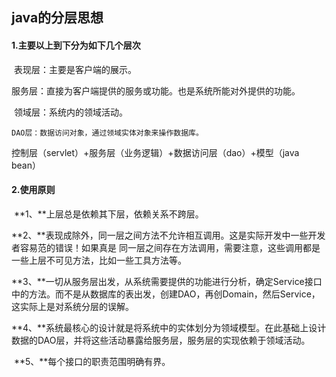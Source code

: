 ## java的分层思想

#### 1.主要以上到下分为如下几个层次

​	表现层：主要是客户端的展示。

​	服务层：直接为客户端提供的服务或功能。也是系统所能对外提供的功能。

​	 领域层：系统内的领域活动。

 	DAO层：数据访问对象，通过领域实体对象来操作数据库。

控制层（servlet）+服务层（业务逻辑）+数据访问层（dao）+模型（java bean）

#### 2.使用原则

​	**1、**上层总是依赖其下层，依赖关系不跨层。

​	**2、**表现成除外，同一层之间方法不允许相互调用。这是实际开发中一些开发者容易范的错误！如果真是		  	同一层之间存在方法调用，需要注意，这些调用都是一些上层不可见方法，比如一些工具方法等。

​	**3、**一切从服务层出发，从系统需要提供的功能进行分析，确定Service接口中的方法。而不是从数据库的表出发，创建DAO，再创Domain，然后Service，这实际上是对系统分层的误解。

​	**4、**系统最核心的设计就是将系统中的实体划分为领域模型。在此基础上设计数据的DAO层，并将这些活动暴露给服务层，服务层的实现依赖于领域活动。

​	**5、**每个接口的职责范围明确有界。

​	